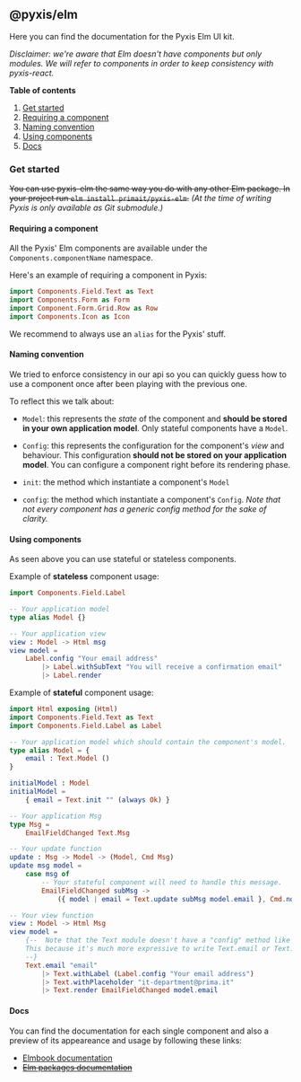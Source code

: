 ## @pyxis/elm

Here you can find the documentation for the Pyxis Elm UI kit.

_Disclaimer: we're aware that Elm doesn't have components but only modules.
We will refer to components in order to keep consistency with pyxis-react._

**Table of contents**

1. [Get started](#get-started)
2. [Requiring a component](#requiring-a-component)
3. [Naming convention](#naming-convention)
4. [Using components](#using-components)
5. [Docs](#docs)

### Get started

~~You can use pyxis-elm the same way you do with any other Elm package.
In your project run `elm install primait/pyxis-elm`.~~
_(At the time of writing Pyxis is only available as Git submodule.)_

#### Requiring a component

All the Pyxis' Elm components are available under the `Components.componentName` namespace.

Here's an example of requiring a component in Pyxis:

```elm
import Components.Field.Text as Text
import Components.Form as Form
import Component.Form.Grid.Row as Row
import Components.Icon as Icon
```

We recommend to always use an `alias` for the Pyxis' stuff.

#### Naming convention

We tried to enforce consistency in our api so you can quickly guess how to use a component once after been playing with the previous one.

To reflect this we talk about:

- `Model`: this represents the _state_ of the component and **should be stored in your own application model**. Only stateful components have a `Model`.

- `Config`: this represents the configuration for the component's _view_ and behaviour. This configuration **should not be stored on your application model**. You can configure a component right before its rendering phase.

- `init`: the method which instantiate a component's `Model`

- `config`: the method which instantiate a component's `Config`. _Note that not every component has a generic config method for the sake of clarity._

#### Using components

As seen above you can use stateful or stateless components.

Example of **stateless** component usage:

```elm
import Components.Field.Label

-- Your application model
type alias Model {}

-- Your application view
view : Model -> Html msg
view model =
    Label.config "Your email address"
        |> Label.withSubText "You will receive a confirmation email"
        |> Label.render


```

Example of **stateful** component usage:

```elm
import Html exposing (Html)
import Components.Field.Text as Text
import Components.Field.Label as Label

-- Your application model which should contain the component's model.
type alias Model = {
    email : Text.Model ()
}

initialModel : Model
initialModel =
    { email = Text.init "" (always Ok) }

-- Your application Msg
type Msg =
    EmailFieldChanged Text.Msg

-- Your update function
update : Msg -> Model -> (Model, Cmd Msg)
update msg model =
    case msg of
        -- Your stateful component will need to handle this message.
        EmailFieldChanged subMsg ->
            ({ model | email = Text.update subMsg model.email }, Cmd.none)

-- Your view function
view : Model -> Html Msg
view model =
    {--  Note that the Text module doesn't have a "config" method like others components.
    This because it's much more expressive to write Text.email or Text.password than passing an extra argument to the "config" function.
    --}
    Text.email "email"
        |> Text.withLabel (Label.config "Your email address")
        |> Text.withPlaceholder "it-department@prima.it"
        |> Text.render EmailFieldChanged model.email


```

#### Docs

You can find the documentation for each single component and also a preview of its appeareance and usage by following these links:

- [Elmbook documentation](https://elm-staging.prima.design)
- ~~[Elm packages documentation](https://to-be-defined)~~
